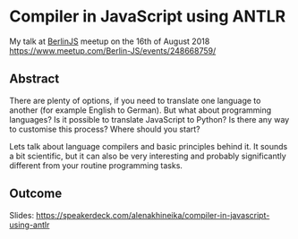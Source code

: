 # Compiler in JavaScript using ANTLR

My talk at [BerlinJS](https://berlinjs.org) meetup on the 16th of August 2018
https://www.meetup.com/Berlin-JS/events/248668759/

## Abstract

There are plenty of options, if you need to translate one language to another (for example English to German). But what about programming languages? Is it possible to translate JavaScript to Python? Is there any way to customise this process? Where should you start?

Lets talk about language compilers and basic principles behind it. It sounds a bit scientific, but it can also be very interesting and probably significantly different from your routine programming tasks.

## Outcome

Slides: https://speakerdeck.com/alenakhineika/compiler-in-javascript-using-antlr

